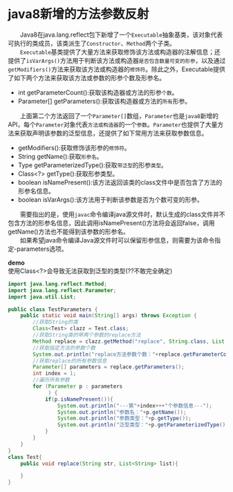 # java8新增的方法参数反射 

&emsp;&emsp;Java8在java.lang.reflect包下新增了一个`Executable`抽象基类，该对象代表可执行的类成员，该类派生了`Constructor`、`Method`两个子类。  
&emsp;&emsp;`Executable`基类提供了大量方法来获取修饰该方法或构造器的注解信息；还提供了`isVarArgs()`方法用于判断该方法或构造器`是否包含数量可变的形参`，以及通过`getModifiers()`方法来获取该方法或构造器的`修饰符`。除此之外，Executable提供了如下两个方法来获取该方法或参数的形参个数及形参名。  
- int getParameterCount():获取该构造器或方法的形参`个数`。
- Parameter[] getParameters():获取该构造器或方法的`所有`形参。 

&emsp;&emsp;上面第二个方法返回了一个`Parameter[]`数组，`Parameter`也是`java8`新增的API，每个`Parameter`对象代表`方法或构造器`的一个`参数`。`Parameter`也提供了大量方法来获取声明该参数的泛型信息，还提供了如下常用方法来获取参数信息。  
- getModifiers():获取修饰该形参的`修饰符`。
- String getName():获取`形参名`。
- Type getParameterizedType():获取`带泛型`的形参`类型`。
- Class<?> getType():获取形参类型。
- boolean isNamePresent():该方法返回该类的class文件中是否包含了方法的形参名信息。
- boolean isVarArgs():该方法用于判断该参数是否为个数可变的形参。  

&emsp;&emsp;需要指出的是，使用`javac`命令编译java源文件时，默认生成的class文件并不包含方法的形参名信息，因此调用isNamePresent()方法将会返回false，调用getName()方法也不能得到该参数的形参名。  
&emsp;&emsp;如果希望java命令编译Java源文件时可以保留形参信息，则需要为该命令指定-parameters选项。  

**demo**  
使用Class<?>会导致无法获取到泛型的类型(??不敢完全确定)  
````java
import java.lang.reflect.Method;
import java.lang.reflect.Parameter;
import java.util.List;

public class TestParameters {
    public static void main(String[] args) throws Exception {
        //获取String的类
        Class<Test> clazz = Test.class;
        //获取String类的带两个参数的replace方法
        Method replace = clazz.getMethod("replace", String.class, List.class);
        //获取指定方法的参数个数
        System.out.println("replace方法参数个数："+replace.getParameterCount());
        //获取replace的所有参数信息
        Parameter[] parameters = replace.getParameters();
        int index = 1;
        //遍历所有参数
        for (Parameter p : parameters
             ) {
            if(p.isNamePresent()){
                System.out.println("---第"+index+++"个参数信息---");
                System.out.println("参数名："+p.getName());
                System.out.println("参数类型："+p.getType());
                System.out.println("泛型类型："+p.getParameterizedType());
            }
        }
    }
}
class Test{
    public void replace(String str, List<String> list){

    }
}
````
